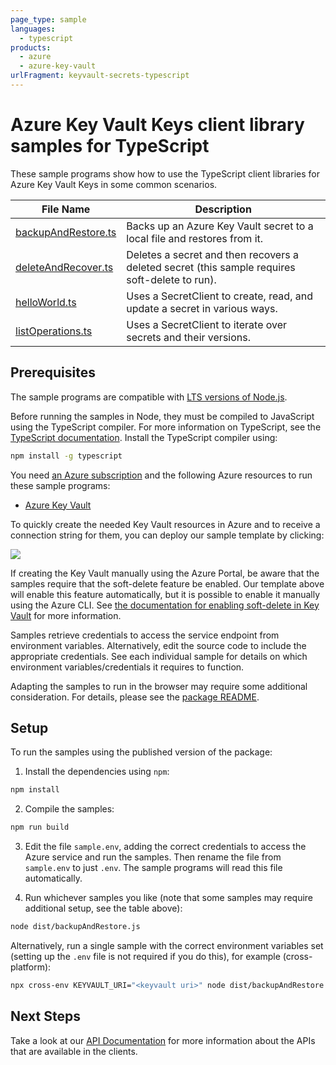 ```yaml
---
page_type: sample
languages:
  - typescript
products:
  - azure
  - azure-key-vault
urlFragment: keyvault-secrets-typescript
---
```


# Azure Key Vault Keys client library samples for TypeScript

These sample programs show how to use the TypeScript client libraries for Azure Key Vault Keys in some common scenarios.

| **File Name**                           | **Description**                                                                                |
| --------------------------------------- | ---------------------------------------------------------------------------------------------- |
| [backupAndRestore.ts][backupandrestore] | Backs up an Azure Key Vault secret to a local file and restores from it.                       |
| [deleteAndRecover.ts][deleteandrecover] | Deletes a secret and then recovers a deleted secret (this sample requires soft-delete to run). |
| [helloWorld.ts][helloworld]             | Uses a SecretClient to create, read, and update a secret in various ways.                      |
| [listOperations.ts][listoperations]     | Uses a SecretClient to iterate over secrets and their versions.                                |

## Prerequisites

The sample programs are compatible with [LTS versions of Node.js](https://github.com/nodejs/release#release-schedule).

Before running the samples in Node, they must be compiled to JavaScript using the TypeScript compiler. For more information on TypeScript, see the [TypeScript documentation][typescript]. Install the TypeScript compiler using:

```bash
npm install -g typescript
```

You need [an Azure subscription][freesub] and the following Azure resources to run these sample programs:

- [Azure Key Vault][createinstance_azurekeyvault]

To quickly create the needed Key Vault resources in Azure and to receive a connection string for them, you can deploy our sample template by clicking:

[![](http://azuredeploy.net/deploybutton.png)](https://portal.azure.com/#create/Microsoft.Template/uri/https%3A%2F%2Fraw.githubusercontent.com%2FAzure%2Fazure-sdk-for-js%2Fmaster%2Fsdk%2Fkeyvault%2Ftest-resources.json)

If creating the Key Vault manually using the Azure Portal, be aware that the samples require that the soft-delete feature be enabled. Our template above will enable this feature automatically, but it is possible to enable it manually using the Azure CLI. See [the documentation for enabling soft-delete in Key Vault](https://docs.microsoft.com/azure/key-vault/key-vault-soft-delete-cli) for more information.

Samples retrieve credentials to access the service endpoint from environment variables. Alternatively, edit the source code to include the appropriate credentials. See each individual sample for details on which environment variables/credentials it requires to function.

Adapting the samples to run in the browser may require some additional consideration. For details, please see the [package README][package].

## Setup

To run the samples using the published version of the package:

1. Install the dependencies using `npm`:

```bash
npm install
```

2. Compile the samples:

```bash
npm run build
```

3. Edit the file `sample.env`, adding the correct credentials to access the Azure service and run the samples. Then rename the file from `sample.env` to just `.env`. The sample programs will read this file automatically.

4. Run whichever samples you like (note that some samples may require additional setup, see the table above):

```bash
node dist/backupAndRestore.js
```

Alternatively, run a single sample with the correct environment variables set (setting up the `.env` file is not required if you do this), for example (cross-platform):

```bash
npx cross-env KEYVAULT_URI="<keyvault uri>" node dist/backupAndRestore.js
```

## Next Steps

Take a look at our [API Documentation][apiref] for more information about the APIs that are available in the clients.

[backupandrestore]: https://github.com/Azure/azure-sdk-for-js/blob/main/sdk/keyvault/keyvault-secrets/samples/v4/typescript/src/backupAndRestore.ts
[deleteandrecover]: https://github.com/Azure/azure-sdk-for-js/blob/main/sdk/keyvault/keyvault-secrets/samples/v4/typescript/src/deleteAndRecover.ts
[helloworld]: https://github.com/Azure/azure-sdk-for-js/blob/main/sdk/keyvault/keyvault-secrets/samples/v4/typescript/src/helloWorld.ts
[listoperations]: https://github.com/Azure/azure-sdk-for-js/blob/main/sdk/keyvault/keyvault-secrets/samples/v4/typescript/src/listOperations.ts
[apiref]: https://docs.microsoft.com/javascript/api/@azure/keyvault-secrets
[freesub]: https://azure.microsoft.com/free/
[createinstance_azurekeyvault]: https://docs.microsoft.com/azure/key-vault/quick-create-portal
[package]: https://github.com/Azure/azure-sdk-for-js/tree/main/sdk/keyvault/keyvault-secrets/README.md
[typescript]: https://www.typescriptlang.org/docs/home.html